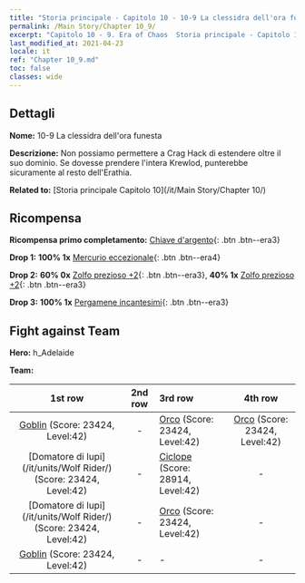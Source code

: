 ```yaml
---
title: "Storia principale - Capitolo 10 - 10-9 La clessidra dell'ora funesta"
permalink: /Main Story/Chapter 10_9/
excerpt: "Capitolo 10 - 9. Era of Chaos  Storia principale - Capitolo 10_9. 10-9 La clessidra dell'ora funesta"
last_modified_at: 2021-04-23
locale: it
ref: "Chapter 10_9.md"
toc: false
classes: wide
---
```


## Dettagli

 **Nome:** 10-9 La clessidra dell'ora funesta

 **Descrizione:** Non possiamo permettere a Crag Hack di estendere oltre il suo dominio. Se dovesse prendere l'intera Krewlod, punterebbe sicuramente al resto dell'Erathia.

 **Related to:** [Storia principale Capitolo 10](/it/Main Story/Chapter 10/)

## Ricompensa

 **Ricompensa primo completamento:** [Chiave d'argento](/ItemsIT/con_693/){: .btn .btn--era3}

 **Drop 1:** **100% 1x** [Mercurio eccezionale](/ItemsIT/mat_35/){: .btn .btn--era4}

 **Drop 2:** **60% 0x** [Zolfo prezioso +2](/ItemsIT/mat_29/){: .btn .btn--era3}, **40% 1x** [Zolfo prezioso +2](/ItemsIT/mat_29/){: .btn .btn--era3}

 **Drop 3:** **100% 1x** [Pergamene incantesimi](/ItemsIT/con_694/){: .btn .btn--era3}


## Fight against Team
 **Hero:** h_Adelaide

 **Team:**


  | 1st row | 2nd row | 3rd row | 4th row |
  |:----:|:----:|:----|:----:|
  | [Goblin](/it/units/Goblin/) (Score: 23424, Level:42)  | - | [Orco](/it/units/Orc/) (Score: 23424, Level:42)  | [Orco](/it/units/Orc/) (Score: 23424, Level:42)  |
  | [Domatore di lupi](/it/units/Wolf Rider/) (Score: 23424, Level:42)  | - | [Ciclope](/it/units/Cyclops/) (Score: 28914, Level:42)  | - |
  | [Domatore di lupi](/it/units/Wolf Rider/) (Score: 23424, Level:42)  | - | [Orco](/it/units/Orc/) (Score: 23424, Level:42)  | - |
  | [Goblin](/it/units/Goblin/) (Score: 23424, Level:42)  | - | - | - |


